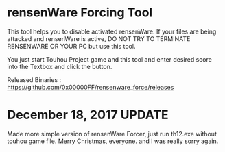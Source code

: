 # rensenWare Forcing Tool
This tool helps you to disable activated rensenWare. If your files are being attacked and rensenWare is active, DO NOT TRY TO TERMINATE RENSENWARE OR YOUR PC but use this tool.

You just start Touhou Project game and this tool and enter desired score into the Textbox and click the button.

Released Binaries : https://github.com/0x00000FF/rensenware_force/releases

# December 18, 2017 UPDATE
Made more simple version of rensenWare Forcer, just run th12.exe without touhou game file.
Merry Christmas, everyone. and I was really sorry again.
